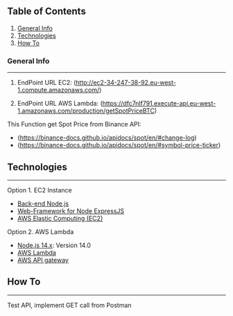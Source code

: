 ## Table of Contents
1. [General Info](#general-info)
2. [Technologies](#technologies)
3. [How To](#how-to)

### General Info
***
1. EndPoint URL EC2: (http://ec2-34-247-38-92.eu-west-1.compute.amazonaws.com/)

2. EndPoint URL AWS Lambda: (https://dfc7nlf791.execute-api.eu-west-1.amazonaws.com/production/getSpotPriceBTC)

This Function get Spot Price from Binance API: 
* (https://binance-docs.github.io/apidocs/spot/en/#change-log)
* (https://binance-docs.github.io/apidocs/spot/en/#symbol-price-ticker)

## Technologies
***
Option 1. EC2 Instance 

* [Back-end Node.js ](https://nodejs.org/en/)
* [Web-Framework for Node ExpressJS](https://expressjs.com/)
* [AWS Elastic Computing (EC2)](https://aws.amazon.com/aws/ec2)

Option 2. AWS Lambda   

* [Node.js 14.x](https://nodejs.org/en/blog/release/v14.0.0/): Version 14.0 
* [AWS Lambda](https://aws.amazon.com/es/lambda/)
* [AWS API gateway](https://aws.amazon.com/es/api-gateway/)
## How To
***
Test API, implement GET call from Postman